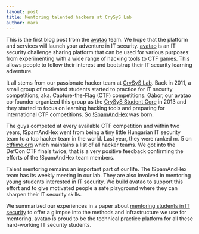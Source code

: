 ```yaml
---
layout: post
title: Mentoring talented hackers at CrySyS Lab
author: mark
---
```





This is the first blog post from the [avatao](https://www.avatao.com) team. We hope that the platform and services will launch your adventure in IT security. [avatao](https://www.avatao.com) is an IT security challenge sharing platform that can be used for various purposes: from experimenting with a wide range of hacking tools to CTF games. This allows people to follow their interest and bootstrap their IT security learning adventure. 

It all stems from our passionate hacker team at [CrySyS Lab]. Back in 2011, a small group of motivated students started to practice for IT security competitions, aka.  Capture-the-Flag (CTF) competitions. Gábor, our avatao co-founder organized this group as the [CrySyS Student Core] in 2013 and they started to focus on learning hacking tools and preparing for international CTF competitions. So [!SpamAndHex] was born.
<!--excerpt-->

The guys competed at every available CTF competition and within two years, !SpamAndHex went from being a tiny little Hungarian IT security team to a top hacker team in the world. Last year, they were ranked nr. 5 on [ctftime.org] which maintains a list of all hacker teams. We got into the DefCon CTF finals twice, that is a very positive feedback confirming the efforts of the !SpamAndHex team members.

Talent mentoring remains an important part of our life. The !SpamAndHex team has its weekly meeting in our lab. They are also involved in mentoring young students interested in IT security. We build avatao to support this effort and to give motivated people a safe playground where they can sharpen their IT security skills.

We summarized our experiences in a paper about [mentoring students in IT security](http://www.crysys.hu/~mfelegyhazi/publications/Buttyan2016mentoring.pdf) to offer a glimpse into the methods and infrastructure we use for mentoring. avatao is proud to be the technical practice platform for all these hard-working IT security students.

[//]: # (These are reference links used in the body of this note and get stripped out when the markdown processor does its job. There is no need to format nicely because it shouldn't be seen. Thanks SO - http://stackoverflow.com/questions/4823468/store-comments-in-markdown-syntax)

   [CrySyS Lab]: <https://crysys.hu>
   [!SpamAndHex]: <http://core.crysys.hu/>
   [CrySyS Student Core]: <http://core.crysys.hu/>
   [ctftime.org]: <https://ctftime.org/stats/2015>
   [avatao]: <https://www.avatao.com>
